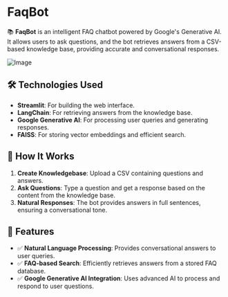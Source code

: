 # FaqBot

📚 **FaqBot** is an intelligent FAQ chatbot powered by Google's Generative AI. It allows users to ask questions, and the bot retrieves answers from a CSV-based knowledge base, providing accurate and conversational responses.

![Image](https://github.com/user-attachments/assets/76d11b43-7b29-4a27-bf1b-2d2bf64f2574)

## 🛠️ Technologies Used

- **Streamlit**: For building the web interface.
- **LangChain**: For retrieving answers from the knowledge base.
- **Google Generative AI**: For processing user queries and generating responses.
- **FAISS**: For storing vector embeddings and efficient search.

## 🚀 How It Works

1. **Create Knowledgebase**: Upload a CSV containing questions and answers.
2. **Ask Questions**: Type a question and get a response based on the content from the knowledge base.
3. **Natural Responses**: The bot provides answers in full sentences, ensuring a conversational tone.

## 📝 Features

- ✅ **Natural Language Processing**: Provides conversational answers to user queries.
- ✅ **FAQ-based Search**: Efficiently retrieves answers from a stored FAQ database.
- ✅ **Google Generative AI Integration**: Uses advanced AI to process and respond to user questions.

